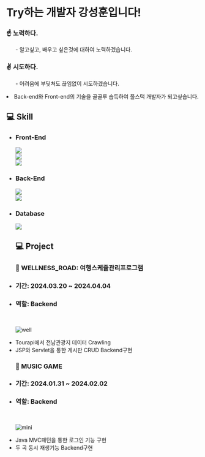 # Try하는 개발자 강성훈입니다!
  ### ☝️ 노력하다.
  <ol>- 알고싶고, 배우고 싶은것에 대하여 노력하겠습니다. </ol>
  <h3>✌️ 시도하다.</h3>
  <ol>- 어려움에 부딪쳐도 끊임없이 시도하겠습니다. </ol>
  <li>Back-end와 Front-end의 기술을 골골루 습득하여 풀스택 개발자가 되고싶습니다.</li>
  
## 💻 Skill
<ul>
  <li> <h3>Front-End</h3> </li>
    <img src="https://img.shields.io/badge/HTML5-E34F26?style=for-the-badge&logo=HTML5&logoColor=white"/> <br>
    <img src="https://img.shields.io/badge/CSS3-1572B6?style=for-the-badge&logo=CSS3&logoColor=white"/> <br>
    <img src="https://img.shields.io/badge/JavaScript-F7DF1E?style=for-the-badge&logo=JavaScript&logoColor=white"/> <br>
  <li> <h3>Back-End</h3> </li>
    <img src="https://img.shields.io/badge/Java-007396?style=for-the-badge&logo=java&logoColor=white"/> <br>
    <img src="https://img.shields.io/badge/Eclipse-2C2255?style=for-the-badge&logo=Eclipse&logoColor=white"/>  <br>
  <li> <h3>Database</h3> </li>
    <img src="https://img.shields.io/badge/Oracle 11g-F80000?style=for-the-badge&logo=Oracle&logoColor=white"/>

## 💻 Project

  <h3>🚌 WELLNESS_ROAD: 여행스케쥴관리프로그램 </h3>
  <li> <h3>기간: 2024.03.20 ~ 2024.04.04 </h3> </li>
  <li> <h3>역할: Backend </h3> </li><br>

  ![well](https://github.com/tjdgns369/tjdgns369/assets/157602770/bc2f4356-2463-487b-981d-6d39562cccac)
   <li>Tourapi에서 전남관광지 데이터 Crawling</li>
   <li>JSP와 Servlet을 통한 게시판 CRUD Backend구현</li>

  <h3> 🎵 MUSIC GAME </h3>
  <li> <h3> 기간: 2024.01.31 ~ 2024.02.02 </h3> </li>
  <li> <h3> 역할: Backend </h3> </li><br>
  
  ![mini](https://github.com/tjdgns369/tjdgns369/assets/157602770/46c31e75-ee12-4df7-80a8-73d13bd018b8)
   <li>Java MVC패턴을 통한 로그인 기능 구현</li>
   <li>두 곡 동시 재생기능 Backend구현</li>
